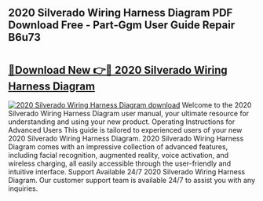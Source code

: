 ## 2020 Silverado Wiring Harness Diagram PDF Download Free - Part-Ggm User Guide Repair B6u73

# <h2><a href="http://dfhuch.blite.top/?on=2020+Silverado+Wiring+Harness+Diagram">🔗Download New 👉🔴 2020 Silverado Wiring Harness Diagram</a></h2>

[![2020 Silverado Wiring Harness Diagram download](https://i.imgur.com/lujVjoI.png)](http://dfhuch.blite.top/?on=2020+Silverado+Wiring+Harness+Diagram)
Welcome to the 2020 Silverado Wiring Harness Diagram user manual, your ultimate resource for understanding and using your new product. Operating Instructions for Advanced Users This guide is tailored to experienced users of your new 2020 Silverado Wiring Harness Diagram. 2020 Silverado Wiring Harness Diagram comes with an impressive collection of advanced features, including facial recognition, augmented reality, voice activation, and wireless charging, all easily accessible through the user-friendly and intuitive interface. Support Available 24/7 2020 Silverado Wiring Harness Diagram. Our customer support team is available 24/7 to assist you with any inquiries.
